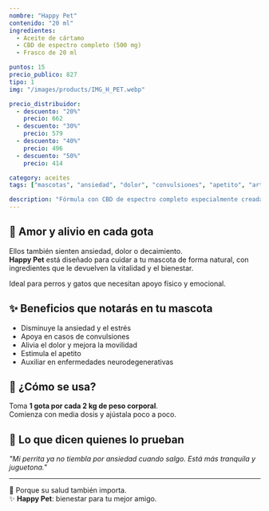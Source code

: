 ```yaml
---
nombre: "Happy Pet"
contenido: "20 ml"
ingredientes:
  - Aceite de cártamo
  - CBD de espectro completo (500 mg)
  - Frasco de 20 ml

puntos: 15
precio_publico: 827
tipo: 1
img: "/images/products/IMG_H_PET.webp"

precio_distribuidor:
  - descuento: "20%"
    precio: 662
  - descuento: "30%"
    precio: 579
  - descuento: "40%"
    precio: 496
  - descuento: "50%"
    precio: 414

category: aceites
tags: ["mascotas", "ansiedad", "dolor", "convulsiones", "apetito", "artritis", "neurodegenerativas"]

description: "Fórmula con CBD de espectro completo especialmente creada para apoyar la salud emocional y física de tu mascota. 500 mg en 20 ml."
---
```


## 🐶 Amor y alivio en cada gota

Ellos también sienten ansiedad, dolor o decaimiento.  
**Happy Pet** está diseñado para cuidar a tu mascota de forma natural, con ingredientes que le devuelven la vitalidad y el bienestar.

Ideal para perros y gatos que necesitan apoyo físico y emocional.

## ✨ Beneficios que notarás en tu mascota

- Disminuye la ansiedad y el estrés  
- Apoya en casos de convulsiones  
- Alivia el dolor y mejora la movilidad  
- Estimula el apetito  
- Auxiliar en enfermedades neurodegenerativas

## 🧴 ¿Cómo se usa?

Toma **1 gota por cada 2 kg de peso corporal**.  
Comienza con media dosis y ajústala poco a poco.

## 💬 Lo que dicen quienes lo prueban

_"Mi perrita ya no tiembla por ansiedad cuando salgo. Está más tranquila y juguetona."_

---

🐾 Porque su salud también importa.  
✨ **Happy Pet**: bienestar para tu mejor amigo.
